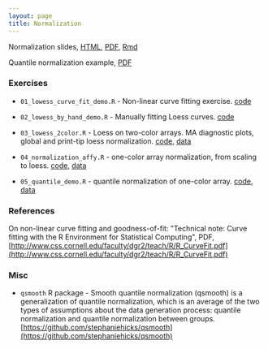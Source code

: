 ```yaml
---
layout: page
title: Normalization
---
```


Normalization slides, [HTML](/BIOS567/assets/presentation_Normalization/Normalization.html), [PDF](/BIOS567/assets/presentation_Normalization/Normalization.pdf), [Rmd](/BIOS567/assets/presentation_Normalization/Normalization.Rmd)

Quantile normalization example, [PDF](/BIOS567/assets/presentation_Normalization/Quantile_normalization_example.pdf)

### Exercises

- `01_lowess_curve_fit_demo.R` - Non-linear curve fitting exercise. [code](/BIOS567/assets/presentation_Normalization/01_lowess_curve_fit_demo.R)

- `02_lowess_by_hand_demo.R` - Manually fitting Loess curves. [code](/BIOS567/assets/presentation_Normalization/02_lowess_by_hand_demo.R)

- `03_lowess_2color.R` - Loess on two-color arrays. MA diagnostic plots, global and print-tip loess normalization. [code](/BIOS567/assets/presentation_Normalization/03_lowess_2color.R), [data](/BIOS567/assets/presentation_Quality/spotted.zip)

- `04_normalization_affy.R` - one-color array normalization, from scaling to loess. [code](/BIOS567/assets/presentation_Normalization/04_normalization_affy.R), [data](/BIOS567/assets/presentation_Quality/affy.zip)

- `05_quantile_demo.R` - quantile normalization of one-color array. [code](/BIOS567/assets/presentation_Normalization/05_quantile_demo.R), [data](/BIOS567/assets/presentation_Quality/affy.zip)

### References

On non-linear curve fitting and goodness-of-fit: "Technical note: Curve fitting with the R Environment for Statistical Computing", PDF, [http://www.css.cornell.edu/faculty/dgr2/teach/R/R_CurveFit.pdf](http://www.css.cornell.edu/faculty/dgr2/teach/R/R_CurveFit.pdf)

### Misc

- `qsmooth` R package - Smooth quantile normalization (qsmooth) is a generalization of quantile normalization, which is an average of the two types of assumptions about the data generation process: quantile normalization and quantile normalization between groups. [https://github.com/stephaniehicks/qsmooth](https://github.com/stephaniehicks/qsmooth)
